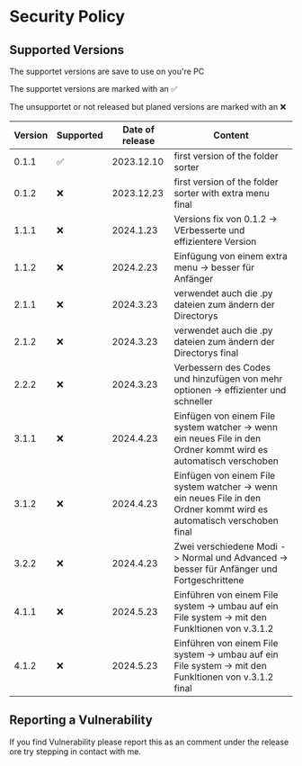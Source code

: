 # Security Policy

## Supported Versions

The supportet versions are save to use on you're PC

The supportet versions are marked with an ✅

The unsupportet or not released but planed versions are marked with an :x:

| Version | Supported          | Date of release       | Content            |
| ------- | ------------------ |---------------------- |--------------------|
| 0.1.1   | :white_check_mark: | 2023.12.10            | first version of the folder sorter |
| 0.1.2   | :x:                | 2023.12.23            | first version of the folder sorter with extra menu final |
| 1.1.1   | :x:                | 2024.1.23            | Versions fix von 0.1.2 -> VErbesserte und effizientere Version |
| 1.1.2   | :x:                | 2024.2.23            | Einfügung von einem extra menu -> besser für Anfänger |
| 2.1.1   | :x:                | 2024.3.23            | verwendet auch die .py dateien zum ändern der Directorys |
| 2.1.2   | :x:                | 2024.3.23            | verwendet auch die .py dateien zum ändern der Directorys final |
| 2.2.2   | :x:                | 2024.3.23            | Verbessern des Codes und hinzufügen von mehr optionen -> effizienter und schneller |
| 3.1.1   | :x:                | 2024.4.23            | Einfügen von einem File system watcher -> wenn ein neues File in den Ordner kommt wird es automatisch verschoben |
| 3.1.2   | :x:                | 2024.4.23            | Einfügen von einem File system watcher -> wenn ein neues File in den Ordner kommt wird es automatisch verschoben final |
| 3.2.2   | :x:                | 2024.4.23            | Zwei verschiedene Modi -> Normal und Advanced -> besser für Anfänger und Fortgeschrittene |
| 4.1.1   | :x:                | 2024.5.23            |  Einführen von einem File system -> umbau auf ein File system -> mit den Funkltionen von v.3.1.2 |
| 4.1.2   | :x:                | 2024.5.23            | Einführen von einem File system -> umbau auf ein File system -> mit den Funkltionen von v.3.1.2 final |



## Reporting a Vulnerability

If you find Vulnerability please report this as an comment under the release ore try stepping in contact with me.
